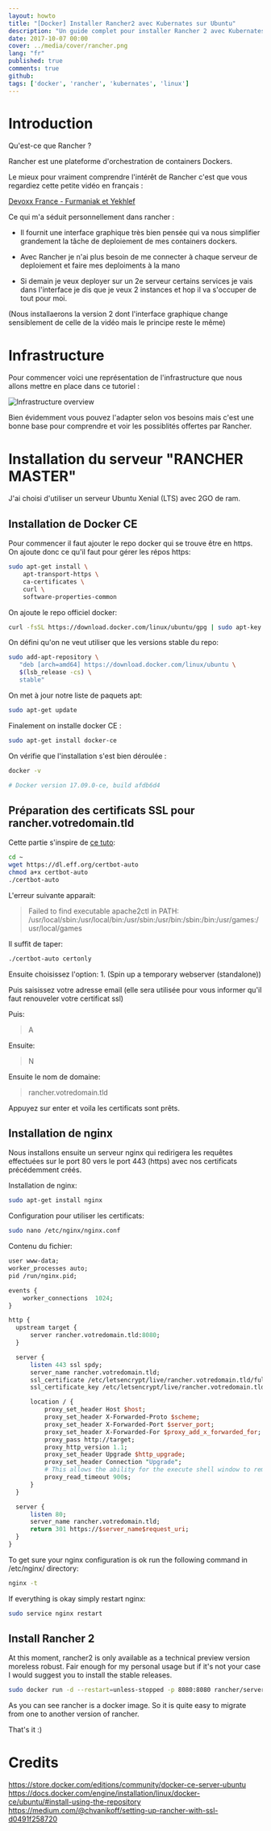 ```yaml
---
layout: howto
title: "[Docker] Installer Rancher2 avec Kubernates sur Ubuntu"
description: "Un guide complet pour installer Rancher 2 avec Kubernates sur Ubuntu"
date: 2017-10-07 00:00
cover: ../media/cover/rancher.png
lang: "fr"
published: true
comments: true
github: 
tags: ['docker', 'rancher', 'kubernates', 'linux']
---
```


# Introduction

Qu'est-ce que Rancher ?

Rancher est une plateforme d'orchestration de containers Dockers.

Le mieux pour vraiment comprendre l'intérêt de Rancher c'est que vous regardiez cette petite vidéo en français :

[Devoxx France - Furmaniak et Yekhlef](https://www.youtube.com/watch?v=QFqt8xMTChY&t=955s)

Ce qui m'a séduit personnellement dans rancher :
* Il fournit une interface graphique très bien pensée qui va nous simplifier grandement la tâche de deploiement
de mes containers dockers.

* Avec Rancher je n'ai plus besoin de me connecter à chaque serveur de deploiement et faire mes deploiments à la mano

* Si demain je veux deployer sur un 2e serveur certains services je vais dans l'interface je dis que je veux 2 instances
et hop il va s'occuper de tout pour moi.


(Nous installaerons la version 2 dont l'interface graphique change sensiblement de celle de la vidéo mais le principe reste le même)

# Infrastructure
Pour commencer voici une représentation de l'infrastructure que nous allons mettre en place dans ce tutoriel :

![Infrastructure overview](/assets/svg/install-rancher2-infrastructure.svg)

Bien évidemment vous pouvez l'adapter selon vos besoins mais c'est une bonne base pour comprendre et voir les
possiblités offertes par Rancher.

# Installation du serveur "RANCHER MASTER"

J'ai choisi d'utiliser un serveur Ubuntu Xenial (LTS) avec 2GO de ram.

## Installation de Docker CE

Pour commencer il faut ajouter le repo docker qui se trouve être en https. On ajoute donc ce qu'il faut pour gérer les répos https:

```bash
sudo apt-get install \
    apt-transport-https \
    ca-certificates \
    curl \
    software-properties-common
```

On ajoute le repo officiel docker:

```bash
curl -fsSL https://download.docker.com/linux/ubuntu/gpg | sudo apt-key add -
```

On défini qu'on ne veut utiliser que les versions stable du repo:
```bash
sudo add-apt-repository \
   "deb [arch=amd64] https://download.docker.com/linux/ubuntu \
   $(lsb_release -cs) \
   stable"
```

On met à jour notre liste de paquets apt:
```bash
sudo apt-get update
```

Finalement on installe docker CE :
```bash
sudo apt-get install docker-ce
```

On vérifie que l'installation s'est bien déroulée :
```bash
docker -v

# Docker version 17.09.0-ce, build afdb6d4

```

## Préparation des certificats SSL pour rancher.votredomain.tld

Cette partie s'inspire de [ce tuto](https://medium.com/@chvanikoff/setting-up-rancher-with-ssl-d0491f258720):

```bash
cd ~
wget https://dl.eff.org/certbot-auto
chmod a+x certbot-auto
./certbot-auto
```

L'erreur suivante apparait:
> Failed to find executable apache2ctl in PATH: /usr/local/sbin:/usr/local/bin:/usr/sbin:/usr/bin:/sbin:/bin:/usr/games:/usr/local/games

Il suffit de taper:
```bash
./certbot-auto certonly
```

Ensuite choisissez l'option: 1. (Spin up a temporary webserver (standalone))

Puis saisissez votre adresse email (elle sera utilisée pour vous informer qu'il faut renouveler votre certificat ssl)

Puis:
> A

Ensuite:
> N

Ensuite le nom de domaine:
> rancher.votredomain.tld

Appuyez sur enter et voila les certificats sont prêts.

## Installation de nginx

Nous installons ensuite un serveur nginx qui redirigera les requêtes effectuées sur le port 80 vers le port 443 (https)
avec nos certificats précédemment créés.

Installation de nginx:
```bash
sudo apt-get install nginx
```

Configuration pour utiliser les certificats:
```bash
sudo nano /etc/nginx/nginx.conf
```

Contenu du fichier:
```perl
user www-data;
worker_processes auto;
pid /run/nginx.pid;

events {
    worker_connections  1024;
}

http {
  upstream target {
      server rancher.votredomain.tld:8080;
  }

  server {
      listen 443 ssl spdy;
      server_name rancher.votredomain.tld;
      ssl_certificate /etc/letsencrypt/live/rancher.votredomain.tld/fullchain.pem;
      ssl_certificate_key /etc/letsencrypt/live/rancher.votredomain.tld/privkey.pem;

      location / {
          proxy_set_header Host $host;
          proxy_set_header X-Forwarded-Proto $scheme;
          proxy_set_header X-Forwarded-Port $server_port;
          proxy_set_header X-Forwarded-For $proxy_add_x_forwarded_for;
          proxy_pass http://target;
          proxy_http_version 1.1;
          proxy_set_header Upgrade $http_upgrade;
          proxy_set_header Connection "Upgrade";
          # This allows the ability for the execute shell window to remain open for up to 15 minutes. Without this parameter, the default is 1 minute and will automatically close.
          proxy_read_timeout 900s;
      }
  }

  server {
      listen 80;
      server_name rancher.votredomain.tld;
      return 301 https://$server_name$request_uri;
  }
}
```

To get sure your nginx configuration is ok run the following command in /etc/nginx/ directory:

```bash
nginx -t
```

If everything is okay simply restart nginx:
```bash
sudo service nginx restart
```


## Install Rancher 2

At this moment, rancher2 is only available as a technical preview version moreless robust. Fair enough for my personal
usage but if it's not your case I would suggest you to install the stable releases.

```bash
sudo docker run -d --restart=unless-stopped -p 8080:8080 rancher/server:preview
```

As you can see rancher is a docker image. So it is quite easy to migrate from one to another version of rancher.

That's it :)

# Credits
https://store.docker.com/editions/community/docker-ce-server-ubuntu
https://docs.docker.com/engine/installation/linux/docker-ce/ubuntu/#install-using-the-repository
https://medium.com/@chvanikoff/setting-up-rancher-with-ssl-d0491f258720